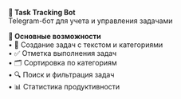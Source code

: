 **📝 Task Tracking Bot**  
Telegram-бот для учета и управления задачами  


**🌟 Основные возможности**  
• 📌 Создание задач с текстом и категориями  
• ✅ Отметка выполнения задач  
• 🗂 Сортировка по категориям  
• 🔍 Поиск и фильтрация задач  
• 📊 Статистика продуктивности  